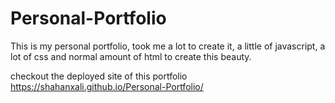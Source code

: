 # Personal-Portfolio

This is my personal portfolio, took me a lot to create it, a little of javascript, a lot of css and normal amount of html to create this beauty.

checkout the deployed site of this portfolio https://shahanxali.github.io/Personal-Portfolio/
